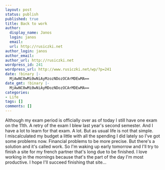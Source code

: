 ```yaml
---
layout: post
status: publish
published: true
title: Back to work
author:
  display_name: Janos
  login: janos
  email: 
  url: http://rusiczki.net
author_login: janos
author_email: 
author_url: http://rusiczki.net
wordpress_id: 241
wordpress_url: http://www.rusiczki.net/wp/?p=241
date: !binary |-
  MjAwNC0wMi0wNiAyMzozNDozOCArMDEwMA==
date_gmt: !binary |-
  MjAwNC0wMi0wNiAyMDozNDozOCArMDEwMA==
categories:
- Life
tags: []
comments: []
---
```

<p>Although my exam period is officially over as of today I still have one exam on the 11th. A retry of the exam I blew last year's second semester. And I have a lot to learn for that exam. A lot. But as usual life is not that simple.<br />
I miscalculated my budget a little with all the spending I did lately so I've got some problems now. Financial problems to be more precise. But there's a solution and it's called work. So I'm waking up early tomorrow and I'll try to finish a site for my french partner that's long due to be finished. I love working in the mornings because that's the part of the day I'm most productive. I hope I'll succeed finishing that site...</p>
